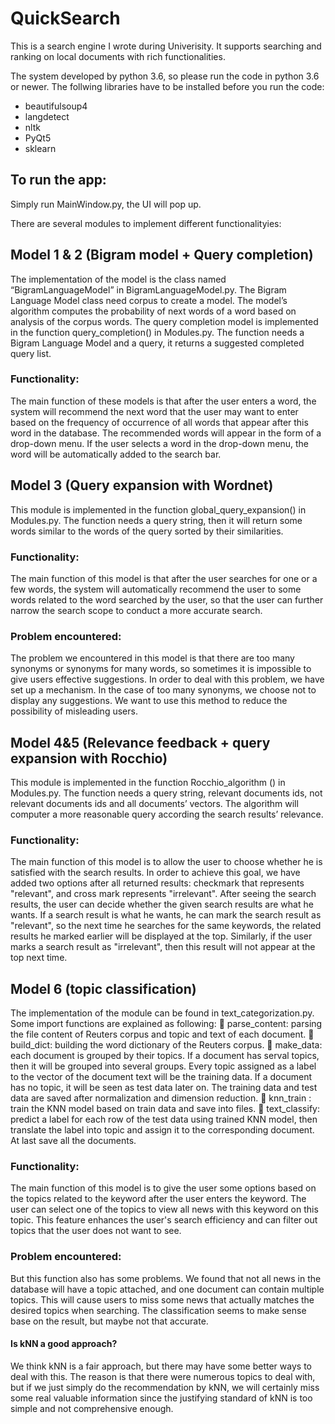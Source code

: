 # QuickSearch
This is a search engine I wrote during Univerisity. It supports searching and ranking on local documents with rich functionalities.

The system developed by python 3.6, so please run the code in python 3.6 or newer. The follwing libraries have to be installed before you run the code:

- beautifulsoup4
- langdetect
- nltk
- PyQt5
- sklearn

To run the app:
--------------

Simply run MainWindow.py, the UI will pop up.

There are several modules to implement different functionalityies:

Model 1 & 2 (Bigram model + Query completion)
--------------------
The implementation of the model is the class named “BigramLanguageModel” in BigramLanguageModel.py. The Bigram Language Model class need corpus to create a model. The model’s algorithm computes the probability of next words of a word based on analysis of the corpus words.
The query completion model is implemented in the function query_completion() in Modules.py. The function needs a Bigram Language Model and a query, it returns a suggested completed query list.

### Functionality: 
The main function of these models is that after the user enters a word, the system will recommend the next word that the user may want to enter based on the frequency of occurrence of all words that appear after this word in the database. The recommended words will appear in the form of a drop-down menu. If the user selects a word in the drop-down menu, the word will be automatically added to the search bar.

Model 3 (Query expansion with Wordnet)
-----------------
This module is implemented in the function global_query_expansion() in Modules.py. The function needs a query string, then it will return some words similar to the words of the query sorted by their similarities. 

### Functionality: 
The main function of this model is that after the user searches for one or a few words, the system will automatically recommend the user to some words related to the word searched by the user, so that the user can further narrow the search scope to conduct a more accurate search. 

### Problem encountered:
The problem we encountered in this model is that there are too many synonyms or synonyms for many words, so sometimes it is impossible to give users effective suggestions. In order to deal with this problem, we have set up a mechanism. In the case of too many synonyms, we choose not to display any suggestions. We want to use this method to reduce the possibility of misleading users.

Model 4&5 (Relevance feedback + query expansion with Rocchio)
---------------------
This module is implemented in the function Rocchio_algorithm () in Modules.py. The function needs a query string, relevant documents ids, not relevant documents ids and all documents’ vectors. The algorithm will computer a more reasonable query according the search results’ relevance.

### Functionality: 
The main function of this model is to allow the user to choose whether he is satisfied with the search results. In order to achieve this goal, we have added two options after all returned results: checkmark that represents "relevant", and cross mark represents "irrelevant". After seeing the search results, the user can decide whether the given search results are what he wants. If a search result is what he wants, he can mark the search result as "relevant", so the next time he searches for the same keywords, the related results he marked earlier will be displayed at the top. Similarly, if the user marks a search result as "irrelevant", then this result will not appear at the top next time.

Model 6 (topic classification)
------------------
The implementation of the module can be found in text_categorization.py. Some import functions are explained as following: 
	parse_content: parsing the file content of Reuters corpus and topic and text of each document.
	build_dict: building the word dictionary of the Reuters corpus.
	make_data: each document is grouped by their topics. If a document has serval topics, then it will be grouped into several groups. Every topic assigned as a label to the vector of the document text will be the training data. If a document has no topic, it will be seen as test data later on. The training data and test data are saved after normalization and dimension reduction.
	knn_train : train the KNN model based on train data and save into files.
	text_classify: predict a label for each row of the test data using trained KNN model, then translate the label into topic and assign it to the corresponding document. At last save all the documents.

### Functionality: 
The main function of this model is to give the user some options based on the topics related to the keyword after the user enters the keyword. The user can select one of the topics to view all news with this keyword on this topic. This feature enhances the user's search efficiency and can filter out topics that the user does not want to see. 

### Problem encountered: 
But this function also has some problems. We found that not all news in the database will have a topic attached, and one document can contain multiple topics. This will cause users to miss some news that actually matches the desired topics when searching. The classification seems to make sense base on the result, but maybe not that accurate. 

#### Is kNN a good approach?
We think kNN is a fair approach, but there may have some better ways to deal with this. The reason is that there were numerous topics to deal with, but if we just simply do the recommendation by kNN, we will certainly miss some real valuable information since the justifying standard of kNN is too simple and not comprehensive enough. 

